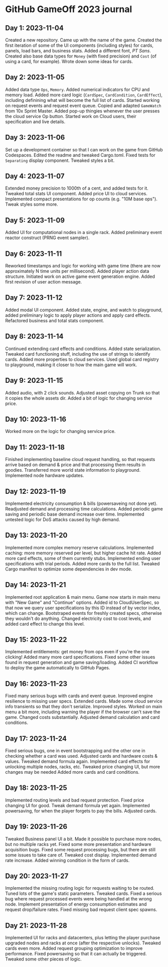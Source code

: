 # GitHub GameOff 2023 journal

## Day 1: 2023-11-04

Created a new repository.
Came up with the name of the game.
Created the first iteration of some of the UI components (including styles)
for cards, panels, load bars, and business stats.
Added a different font, _PT Sans_.
Created also base data types for `Money` (with fixed precision)
and `Cost` (of using a card, for example).
Wrote down some ideas for cards.

## Day 2: 2023-11-05

Added data type `Ops`, `Memory`.
Added numerical indicators for CPU and memory load.
Added more card logic (`CardSpec`, `CardCondition`, `CardEffect`),
including definining what will become the full list of cards.
Started working on request events and request event queue.
Copied and adapted `GameWatch` from 10x Sprint Master.
Added pop-up thingies whenever the user presses the cloud service Op button.
Started work on Cloud users, their specification and live details.

## Day 3: 2023-11-06

Set up a development container so that I can work on the game from GitHub Codespaces.
Edited the readme and tweaked Cargo.toml.
Fixed tests for `Separating` display component.
Tweaked styles a bit.

## Day 4: 2023-11-07

Extended money precision to 1000th of a cent, and added tests for it.
Tweaked total stats UI component.
Added price UI to cloud services.
Implemented compact presentations for op counts (e.g. "10M base ops").
Tweak styles some more.

## Day 5: 2023-11-09

Added UI for computational nodes in a single rack.
Added preliminary event reactor construct
(PRNG event sampler).

## Day 6: 2023-11-11

Reworked timestamps and logic for working with game time
(there are now approximately N time units per millisecond).
Added player action data structure.
Initiated work on active game event generation engine.
Added first revision of user action message.

## Day 7: 2023-11-12

Added modal UI component.
Added state, engine, and watch to playground,
added preliminary logic to apply player actions
and apply card effects.
Refactored business and total stats component.

## Day 8: 2023-11-14

Continued extending card effects and conditions.
Added state serialization.
Tweaked card functioning stuff, including the use of strings to identify cards.
Added more properties to cloud services.
Used global card registry to playground,
making it closer to how the main game will work.

## Day 9: 2023-11-15

Added audio, with 2 click sounds.
Adjusted asset copying on Trunk so that it copies the whole assets dir.
Added a bit of logic for changing service price.

## Day 10: 2023-11-16

Worked more on the logic for changing service price.

## Day 11: 2023-11-18

Finished implementing baseline cloud request handling,
so that requests arrive based on demand & price
and that processing them results in goodies.
Transferred more world state information to playground.
Implemented node hardware updates.

## Day 12: 2023-11-19

Implemented electricity consumption & bills (powersaveing not done yet).
Readjusted demand and processing time calculations.
Added periodic game saving and periodic base demand increase over time.
Implemented untested logic for DoS attacks caused by high demand.

## Day 13: 2023-11-20

Implemented more complex memory reserve calculations.
Implemented caching: more memory reserved per level, but higher cache hit rate.
Added more card effects, some of them currently stubs.
Implemented ending user specifications with trial periods.
Added more cards to the full list.
Tweaked Cargo manifest to optimize some dependencies in dev mode.

## Day 14: 2023-11-21

Implemented root application & main menu.
Game now starts in main menu with "New Game" and "Continue" options.
Added id to CloudUserSpec,
so that now we query user specifications by this ID
instead of by vector index,
which can change.
Bootstraped events for freshly created specs,
otherwise they wouldn't do anything.
Changed electricity cost to cost levels,
and added card effect to change this level.

## Day 15: 2023-11-22

Implemented entitlements:
get money from ops even if you're the one clicking!
Added many more card specifications.
Fixed some other issues found in
request generation and game saving/loading.
Added CI workflow to deploy the game automatically to GitHub Pages.

## Day 16: 2023-11-23

Fixed many serious bugs with cards and event queue.
Improved engine resilience to missing user specs.
Extended cards.
Made some cloud service info transients so that they don't serialize.
Improved styles.
Worked on main menu a bit more,
including warning the player if the browser can't save the game.
Changed costs substantially.
Adjusted demand calculation and card conditions.

## Day 17: 2023-11-24

Fixed serious bugs, one in event bootstrapping and the other one in checking whether a card was used.
Adjusted cards and hardware costs & values.
Tweaked demand formula again.
Implemented card effects for unlocking multiple nodes, racks, etc.
Tweaked price changing UI, but more changes may be needed
Added more cards and card conditions.

## Day 18: 2023-11-25

Implemented routing levels and bad request protection.
Fixed price changing UI for good.
Tweak demand formula yet again.
Implemented powersaving, for when the player forgets to pay the bills.
Adjusted cards.

## Day 19: 2023-11-26

Tweaked Business panel UI a bit.
Made it possible to purchase more nodes,
but no multiple racks yet.
Fixed some more presentation and hardware acquisition bugs.
Fixed some request processing bugs,
but there are still some issues to take care of.
Tweaked cost display.
Implemented demand rate increase.
Added winning condition in the form of cards.

## Day 20: 2023-11-27

Implemented the missing routing logic for requests waiting to be routed.
Tuned lots of the game's static parameters.
Tweaked cards.
Fixed a serious bug where
request processed events were being handled at the wrong node.
Implement presentation of energy consumption estimates
and request drop/failure rates.
Fixed missing bad request client spec spawns.

## Day 21: 2023-11-28

Implemented UI for racks and datacenters,
plus letting the player purchase upgraded nodes and racks at once
(after the respective unlocks).
Tweaked cards even more.
Added request grouping optimization to improve performance.
Fixed powersaving so that it can actually be triggered.
Tweaked some other pieces of logic.
